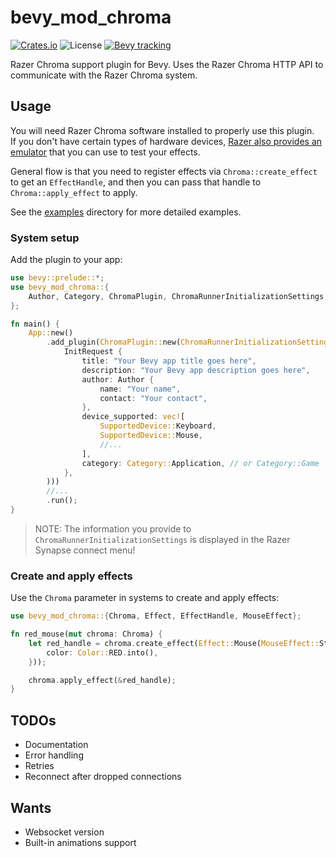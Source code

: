 # bevy_mod_chroma

[![Crates.io](https://img.shields.io/crates/v/bevy_mod_chroma)](https://crates.io/crates/bevy_mod_chroma)
![License](https://img.shields.io/github/license/datael/bevy_mod_chroma)
[![Bevy tracking](https://img.shields.io/badge/Bevy%20tracking-released%20version-lightblue)](https://github.com/bevyengine/bevy/blob/main/docs/plugins_guidelines.md#main-branch-tracking)
<!--[![docs.rs](https://docs.rs/bevy_mod_chroma/badge.svg)](https://docs.rs/bevy_mod_chroma)-->

Razer Chroma support plugin for Bevy. Uses the Razer Chroma HTTP API to communicate with the Razer Chroma system.

## Usage

You will need Razer Chroma software installed to properly use this plugin.<br />
If you don't have certain types of hardware devices, [Razer also provides an emulator](https://github.com/razerofficial/ChromaEmulator) that you can use to test your effects.

General flow is that you need to register effects via `Chroma::create_effect` to get an `EffectHandle`, and then you can pass that handle to `Chroma::apply_effect` to apply.

See the [examples](https://github.com/datael/bevy_mod_chroma/tree/develop/examples) directory for more detailed examples.

### System setup

Add the plugin to your app:

```rust
use bevy::prelude::*;
use bevy_mod_chroma::{
    Author, Category, ChromaPlugin, ChromaRunnerInitializationSettings, InitRequest, SupportedDevice,
};

fn main() {
    App::new()
        .add_plugin(ChromaPlugin::new(ChromaRunnerInitializationSettings::new(
            InitRequest {
                title: "Your Bevy app title goes here",
                description: "Your Bevy app description goes here",
                author: Author {
                    name: "Your name",
                    contact: "Your contact",
                },
                device_supported: vec![
                    SupportedDevice::Keyboard,
                    SupportedDevice::Mouse,
                    //...
                ],
                category: Category::Application, // or Category::Game
            },
        )))
        //...
        .run();
}
```

> NOTE: The information you provide to `ChromaRunnerInitializationSettings` is displayed in the Razer Synapse connect menu!

### Create and apply effects

Use the `Chroma` parameter in systems to create and apply effects:

```rust
use bevy_mod_chroma::{Chroma, Effect, EffectHandle, MouseEffect};

fn red_mouse(mut chroma: Chroma) {
    let red_handle = chroma.create_effect(Effect::Mouse(MouseEffect::Static {
        color: Color::RED.into(),
    }));

    chroma.apply_effect(&red_handle);
}
```

## TODOs
* Documentation
* Error handling
* Retries
* Reconnect after dropped connections

## Wants
* Websocket version
* Built-in animations support
